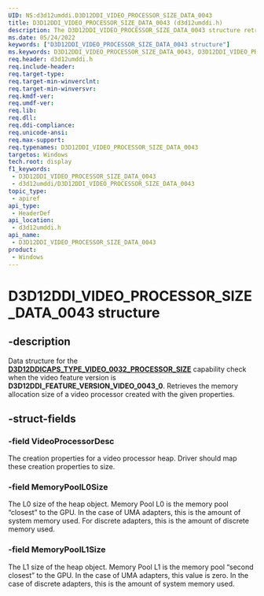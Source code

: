 ```yaml
---
UID: NS:d3d12umddi.D3D12DDI_VIDEO_PROCESSOR_SIZE_DATA_0043
title: D3D12DDI_VIDEO_PROCESSOR_SIZE_DATA_0043 (d3d12umddi.h)
description: The D3D12DDI_VIDEO_PROCESSOR_SIZE_DATA_0043 structure retrieves the memory allocation size of a video processor created with the given properties.
ms.date: 05/24/2022
keywords: ["D3D12DDI_VIDEO_PROCESSOR_SIZE_DATA_0043 structure"]
ms.keywords: D3D12DDI_VIDEO_PROCESSOR_SIZE_DATA_0043, D3D12DDI_VIDEO_PROCESSOR_SIZE_DATA_0043,
req.header: d3d12umddi.h
req.include-header: 
req.target-type: 
req.target-min-winverclnt: 
req.target-min-winversvr: 
req.kmdf-ver: 
req.umdf-ver: 
req.lib: 
req.dll: 
req.ddi-compliance: 
req.unicode-ansi: 
req.max-support: 
req.typenames: D3D12DDI_VIDEO_PROCESSOR_SIZE_DATA_0043
targetos: Windows
tech.root: display
f1_keywords:
 - D3D12DDI_VIDEO_PROCESSOR_SIZE_DATA_0043
 - d3d12umddi/D3D12DDI_VIDEO_PROCESSOR_SIZE_DATA_0043
topic_type:
 - apiref
api_type:
 - HeaderDef
api_location:
 - d3d12umddi.h
api_name:
 - D3D12DDI_VIDEO_PROCESSOR_SIZE_DATA_0043
product:
 - Windows
---
```


# D3D12DDI_VIDEO_PROCESSOR_SIZE_DATA_0043 structure


## -description

Data structure for the [**D3D12DDICAPS_TYPE_VIDEO_0032_PROCESSOR_SIZE**](ne-d3d12umddi-d3d12ddicaps_type_video_0020.md) capability check when the video feature version is **D3D12DDI_FEATURE_VERSION_VIDEO_0043_0**. Retrieves the memory allocation size of a video processor created with the given properties.

## -struct-fields

### -field VideoProcessorDesc

The creation properties for a video processor heap.  Driver should map these creation properties to size.

### -field MemoryPoolL0Size

The L0 size of the heap object.  Memory Pool L0 is the memory pool “closest” to the GPU.  In the case of UMA adapters, this is the amount of system memory used.  For discrete adapters, this is the amount of discrete memory used.

### -field MemoryPoolL1Size

The L1 size of the heap object.  Memory Pool L1 is the memory pool “second closest” to the GPU.  In the case of UMA adapters, this value is zero.  In the case of discrete adapters, this is the amount of system memory used.

